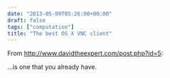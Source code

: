 ```yaml
---
date: "2013-05-09T05:26:00+00:00"
draft: false
tags: ["computation"]
title: "The best OS X VNC client"
---
```

From http://www.davidtheexpert.com/post.php?id=5:

...is one that you already have.

